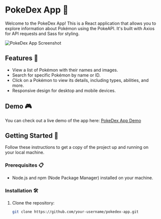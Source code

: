 # PokeDex App 🌟

Welcome to the PokeDex App! This is a React application that allows you to explore information about Pokémon using the PokeAPI. It's built with Axios for API requests and Sass for styling.

![PokeDex App Screenshot](./screenshot.png)

## Features 🚀

- View a list of Pokémon with their names and images.
- Search for specific Pokémon by name or ID.
- Click on a Pokémon to view its details, including types, abilities, and more.
- Responsive design for desktop and mobile devices.

## Demo 🎮

You can check out a live demo of the app here: [PokeDex App Demo](https://your-demo-url.com)

## Getting Started 🏁

Follow these instructions to get a copy of the project up and running on your local machine.

### Prerequisites 📋

- Node.js and npm (Node Package Manager) installed on your machine.

### Installation 🛠️

1. Clone the repository:

   ```bash
   git clone https://github.com/your-username/pokedex-app.git
   ```

